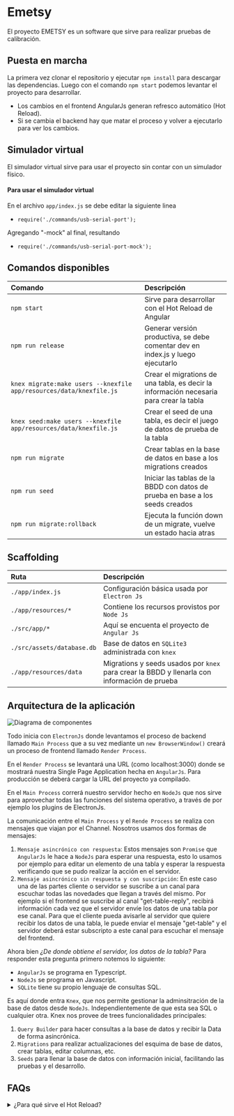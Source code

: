 # Emetsy

El proyecto EMETSY es un software que sirve para realizar pruebas de calibración.

## Puesta en marcha


La primera vez clonar el repositorio y ejecutar `npm install` para descargar las dependencias.
Luego con el comando `npm start` podemos levantar el proyecto para desarrollar.
- Los cambios en el frontend AngularJs generan refresco automático (Hot Reload).
- Si se cambia el backend hay que matar el proceso y volver a ejecutarlo para ver los cambios.

## Simulador virtual

El simulador virtual sirve para usar el proyecto sin contar con un simulador físico.

#### Para usar el simulador virtual

En el archivo `app/index.js` se debe editar la siguiente linea 
- `require('./commands/usb-serial-port');`

Agregando "-mock" al final, resultando 
- `require('./commands/usb-serial-port-mock');`


## Comandos disponibles

| Comando | Descripción |
| :--- | :--- |
| `npm start` | Sirve para desarrollar con el Hot Reload de Angular |
| `npm run release` | Generar versión productiva, se debe comentar dev en index.js y luego ejecutarlo |
| `knex migrate:make users --knexfile app/resources/data/knexfile.js` | Crear el migrations de una tabla, es decir la información necesaria para crear la tabla |
| `knex seed:make users --knexfile app/resources/data/knexfile.js` | Crear el seed de una tabla, es decir el juego de datos de prueba de la tabla |
| `npm run migrate` | Crear tablas en la base de datos en base a los migrations creados |
| `npm run seed` | Iniciar las tablas de la BBDD con datos de prueba en base a los seeds creados |
| `npm run migrate:rollback` | Ejecuta la función down de un migrate, vuelve un estado hacia atras |


## Scaffolding

| Ruta | Descripción |
| :--- | :--- |
| `./app/index.js` | Configuración básica usada por `Electron Js` |
| `./app/resources/*` | Contiene los recursos provistos por `Node Js` |
| `./src/app/*` | Aquí se encuenta el proyecto de `Angular Js` |
| `./src/assets/database.db` | Base de datos en `SQLite3` administrada con `knex` |
| `./app/resources/data` | Migrations y seeds usados por `knex` para crear la BBDD y llenarla con información de prueba |


## Arquitectura de la aplicación
![Diagrama de componentes](./diagrams/Componentes%20de%20la%20aplicaci%C3%B3n.drawio.png "Diagrama de arquitectura")

Todo inicia con `ElectronJs` donde levantamos el proceso de backend llamado `Main Process` que a su vez mediante un `new BrowserWindow()` creará un proceso de frontend llamado `Render Process`.

En el `Render Process` se levantará una URL (como localhost:3000) donde se mostrará nuestra Single Page Application hecha en `AngularJs`. Para producción se deberá cargar la URL del proyecto ya compilado.

En el `Main Process` correrá nuestro servidor hecho en `NodeJs` que nos sirve para aprovechar todas las funciones del sistema operativo, a través de por ejemplo los plugins de ElectronJs.

La comunicación entre el `Main Process` y el `Rende Process` se realiza con mensajes que viajan por el Channel. Nosotros usamos dos formas de mensajes:

1. `Mensaje asincrónico con respuesta`: Estos mensajes son `Promise` que `AngularJs` le hace a `NodeJs` para esperar una respuesta, esto lo usamos por ejemplo para editar un elemento de una tabla y esperar la respuesta verificando que se pudo realizar la acción en el servidor.
2. `Mensaje asincrónico sin respuesta y con suscripción`: En este caso una de las partes cliente o servidor se suscribe a un canal para escuchar todas las novedades que llegan a través del mismo. Por ejemplo si el frontend se suscribe al canal "get-table-reply", recibirá información cada vez que el servidor envíe los datos de una tabla por ese canal. Para que el cliente pueda avisarle al servidor que quiere recibir los datos de una tabla, le puede enviar el mensaje "get-table" y el servidor deberá estar subscripto a este canal para escuchar el mensaje del frontend.

Ahora bien _¿De donde obtiene el servidor, los datos de la tabla?_
Para responder esta pregunta primero notemos lo siguiente:
- `AngularJs` se programa en Typescript.
- `NodeJs` se programa en Javascript.
- `SQLite` tiene su propio lenguaje de consultas SQL.

Es aquí donde entra `Knex`, que nos permite gestionar la adminsitración de la base de datos desde `NodeJs`. Independientemente de que esta sea SQL o cualquier otra. Knex nos provee de trees funcionalidades principales:

1. `Query Builder` para hacer consultas a la base de datos y recibir la Data de forma asincrónica.
2. `Migrations` para realizar actualizaciones del esquima de base de datos, crear tablas, editar columnas, etc.
2. `Seeds` para llenar la base de datos con información inicial, facilitando las pruebas y el desarrollo.

## FAQs

<details><summary>¿Para qué sirve el Hot Reload?</summary>
  <p>
    Cuando se hace un cambio en Angular y el Hot Reload esta activo los cambios se reflejarán en el navegador de forma automática.
    <br>
    Si los cambios se hacen en Node Js, será necesario volver a buildear. 
  </p>
</details>
